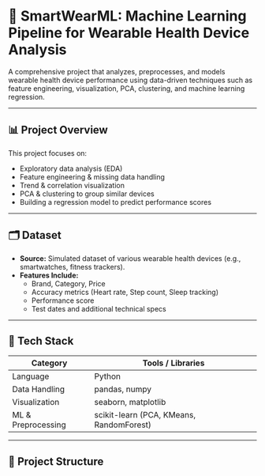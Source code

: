 # 📱 SmartWearML: Machine Learning Pipeline for Wearable Health Device Analysis

A comprehensive project that analyzes, preprocesses, and models wearable health device performance using data-driven techniques such as feature engineering, visualization, PCA, clustering, and machine learning regression.

---

## 📊 Project Overview

This project focuses on:
- Exploratory data analysis (EDA)
- Feature engineering & missing data handling
- Trend & correlation visualization
- PCA & clustering to group similar devices
- Building a regression model to predict performance scores

---

## 🗂️ Dataset

- **Source:** Simulated dataset of various wearable health devices (e.g., smartwatches, fitness trackers).
- **Features Include:**
  - Brand, Category, Price
  - Accuracy metrics (Heart rate, Step count, Sleep tracking)
  - Performance score
  - Test dates and additional technical specs

---

## 🔧 Tech Stack

| Category         | Tools / Libraries                             |
|------------------|-----------------------------------------------|
| Language         | Python                                        |
| Data Handling    | pandas, numpy                                 |
| Visualization    | seaborn, matplotlib                           |
| ML & Preprocessing | scikit-learn (PCA, KMeans, RandomForest)     |

---

## 📁 Project Structure


